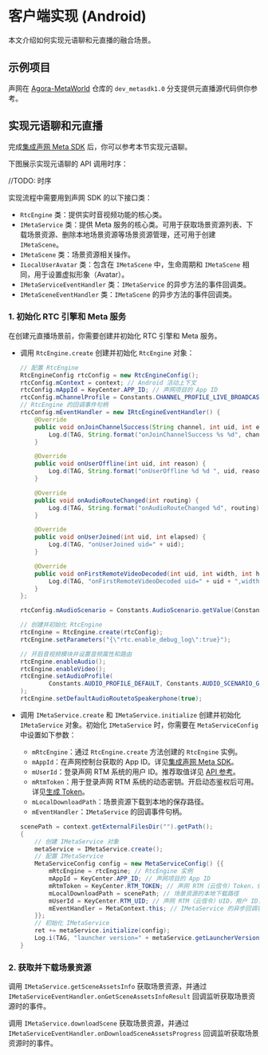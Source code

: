 # 客户端实现 (Android)

本文介绍如何实现元语聊和元直播的融合场景。

## 示例项目

声网在 [Agora-MetaWorld](https://github.com/AgoraIO-Community/Agora-MetaWorld/) 仓库的 `dev_metasdk1.0` 分支提供元直播源代码供你参考。

## 实现元语聊和元直播

完成[集成声网 Meta SDK](./integrate_sdk_android) 后，你可以参考本节实现元语聊。

下图展示实现元语聊的 API 调用时序：

//TODO: 时序

实现流程中需要用到声网 SDK 的以下接口类：

- `RtcEngine` 类：提供实时音视频功能的核心类。
- `IMetaService` 类：提供 Meta 服务的核心类。可用于获取场景资源列表、下载场景资源、删除本地场景资源等场景资源管理，还可用于创建 `IMetaScene`。
- `IMetaScene` 类：场景资源相关操作。
- `ILocalUserAvatar` 类：包含在 `IMetaScene` 中，生命周期和 `IMetaScene` 相同，用于设置虚拟形象（Avatar）。
- `IMetaServiceEventHandler` 类：`IMetaService` 的异步方法的事件回调类。
- `IMetaSceneEventHandler` 类：`IMetaScene` 的异步方法的事件回调类。

### 1. 初始化 RTC 引擎和 Meta 服务

在创建元直播场景前，你需要创建并初始化 RTC 引擎和 Meta 服务。

- 调用 `RtcEngine.create` 创建并初始化 `RtcEngine` 对象：

    ```java
    // 配置 RtcEngine
    RtcEngineConfig rtcConfig = new RtcEngineConfig();
    rtcConfig.mContext = context; // Android 活动上下文
    rtcConfig.mAppId = KeyCenter.APP_ID; // 声网项目的 App ID
    rtcConfig.mChannelProfile = Constants.CHANNEL_PROFILE_LIVE_BROADCASTING; // 频道使用场景设置为直播模式
    // RtcEngine 的回调事件句柄
    rtcConfig.mEventHandler = new IRtcEngineEventHandler() {
        @Override
        public void onJoinChannelSuccess(String channel, int uid, int elapsed) {
            Log.d(TAG, String.format("onJoinChannelSuccess %s %d", channel, uid));
        }
    
        @Override
        public void onUserOffline(int uid, int reason) {
            Log.d(TAG, String.format("onUserOffline %d %d ", uid, reason));
        }
    
        @Override
        public void onAudioRouteChanged(int routing) {
            Log.d(TAG, String.format("onAudioRouteChanged %d", routing));
        }
    
        @Override
        public void onUserJoined(int uid, int elapsed) {
            Log.d(TAG, "onUserJoined uid=" + uid);
        }
    
        @Override
        public void onFirstRemoteVideoDecoded(int uid, int width, int height, int elapsed) {
            Log.d(TAG, "onFirstRemoteVideoDecoded uid=" + uid + ",width=" + width + ",heigh=" + height + ",elapsed=" + elapsed);
        }
    };

    rtcConfig.mAudioScenario = Constants.AudioScenario.getValue(Constants.AudioScenario.DEFAULT);

    // 创建并初始化 RtcEngine
    rtcEngine = RtcEngine.create(rtcConfig);
    rtcEngine.setParameters("{\"rtc.enable_debug_log\":true}");
    
    // 开启音视频模块并设置音频属性和路由
    rtcEngine.enableAudio();
    rtcEngine.enableVideo();
    rtcEngine.setAudioProfile(
            Constants.AUDIO_PROFILE_DEFAULT, Constants.AUDIO_SCENARIO_GAME_STREAMING
    );
    rtcEngine.setDefaultAudioRoutetoSpeakerphone(true);
    ```

- 调用 `IMetaService.create` 和 `IMetaService.initialize` 创建并初始化 `IMetaService` 对象。初始化 `IMetaService` 时，你需要在 `MetaServiceConfig` 中设置如下参数：
    - `mRtcEngine`：通过 `RtcEngine.create` 方法创建的 `RtcEngine` 实例。
    - `mAppId`：在声网控制台获取的 App ID。详见[集成声网 Meta SDK](./integrate_sdk_android)。
    - `mUserId`：登录声网 RTM 系统的用户 ID。推荐取值详见 [API 参考](./api_ref_android?platform=All%20Platforms#metaserviceconfig)。
    - `mRtmToken`：用于登录声网 RTM 系统的动态密钥。开启动态鉴权后可用。详见[生成 Token](https://docportal.shengwang.cn/cn/Real-time-Messaging/messaging_android?platform=Android#4-生成-token)。
    - `mLocalDownloadPath`：场景资源下载到本地的保存路径。
    - `mEventHandler`：`IMetaService` 的回调事件句柄。

    ```java
    scenePath = context.getExternalFilesDir("").getPath();
    {
        // 创建 IMetaService 对象
        metaService = IMetaService.create();
        // 配置 IMetaService
        MetaServiceConfig config = new MetaServiceConfig() {{
            mRtcEngine = rtcEngine; // RtcEngine 实例
            mAppId = KeyCenter.APP_ID; // 声网项目的 App ID
            mRtmToken = KeyCenter.RTM_TOKEN; // 声网 RTM（云信令）Token，保障安全，声网项目有 RTC Token 和 RTM Token，不要搞混淆
            mLocalDownloadPath = scenePath; // 场景资源的本地下载路径
            mUserId = KeyCenter.RTM_UID; // 声网 RTM（云信令）UID，用户 ID，标志用户身份，声网项目有 RTC UID 和 RTM UID，不要搞混淆
            mEventHandler = MetaContext.this; // IMetaService 的异步回调事件
        }};
        // 初始化 IMetaService
        ret += metaService.initialize(config);
        Log.i(TAG, "launcher version=" + metaService.getLauncherVersion(context));
    }
    ```

### 2. 获取并下载场景资源

调用 `IMetaService.getSceneAssetsInfo` 获取场景资源，并通过 `IMetaServiceEventHandler.onGetSceneAssetsInfoResult` 回调监听获取场景资源时的事件。

调用 `IMetaService.downloadScene` 获取场景资源，并通过 `IMetaServiceEventHandler.onDownloadSceneAssetsProgress` 回调监听获取场景资源时的事件。